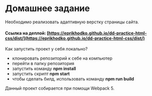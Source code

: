 # Домашнее задание

Необходимо реализовать адаптивную верстку страницы сайта.

#### Ссылка на деплой: [https://eprikhodko.github.io/dd-practice-html-css/dist/](https://eprikhodko.github.io/dd-practice-html-css/dist/)

Как запустить проект у себя локально?

- клонировать репозиторий к себе на компьютер
- перейти в папку репозитория
- запустить команду **npm install**
- запустить скрипт **npm start**
- чтобы сделать билд, использовать команду **npm run build**

Данный проект собирается при помощи Webpack 5.
